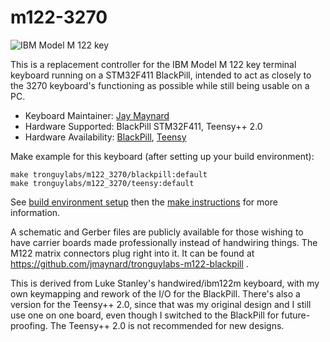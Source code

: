 # m122-3270

![IBM Model M 122 key](https://i.imgur.com/Oo3Ozqzh.jpg)

This is a replacement controller for the IBM Model M 122 key terminal keyboard running on a STM32F411 BlackPill, intended
to act as closely to the 3270 keyboard's functioning as possible while still being usable on a PC.

* Keyboard Maintainer: [Jay Maynard](https://github.com/jmaynard)
* Hardware Supported: BlackPill STM32F411, Teensy++ 2.0
* Hardware Availability: [BlackPill](https://www.adafruit.com/product/4877), [Teensy](https://www.pjrc.com/store/teensypp.html)

Make example for this keyboard (after setting up your build environment):

    make tronguylabs/m122_3270/blackpill:default
    make tronguylabs/m122_3270/teensy:default

See [build environment setup](https://docs.qmk.fm/#/getting_started_build_tools) then the
[make instructions](https://docs.qmk.fm/#/getting_started_make_guide) for more information.

A schematic and Gerber files are publicly available for those wishing to have carrier boards made
professionally instead of handwiring things. The M122 matrix connectors plug right into it. It can
be found at https://github.com/jmaynard/tronguylabs-m122-blackpill .

This is derived from Luke Stanley's handwired/ibm122m keyboard, with my own keymapping and
rework of the I/O for the BlackPill. There's also a version for the Teensy++ 2.0, since that
was my original design and I still use one on one board, even though I switched to the
BlackPill for future-proofing. The Teensy++ 2.0 is not recommended for new designs.
